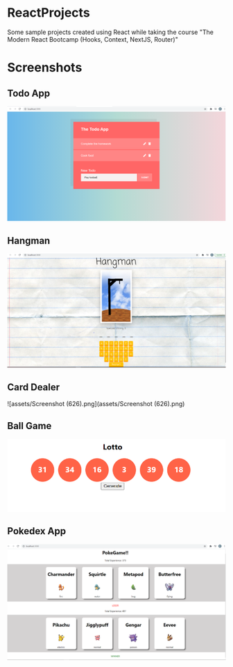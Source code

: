 # ReactProjects
Some sample projects created using React while taking the course "The Modern React Bootcamp (Hooks, Context, NextJS, Router)"

# Screenshots
## Todo App
![assets/todo.png](assets/todo.png)

## Hangman
![assets/hangman.png](assets/hangman.png)

## Card Dealer
![assets/Screenshot (626).png](assets/Screenshot (626).png)

## Ball Game
![assets/ball.png](assets/ball.png)

## Pokedex App
![assets/pokedex.png](assets/pokedex.png)
